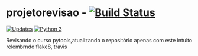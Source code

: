 # projetorevisao - [![Build Status](https://travis-ci.com/vladimirmaciel/projetorevisao.svg?branch=master)](https://travis-ci.com/vladimirmaciel/projetorevisao)
[![Updates](https://pyup.io/repos/github/vladimirmaciel/libpythonpro/shield.svg)](https://pyup.io/repos/github/vladimirmaciel/libpythonpro/)
[![Python 3](https://pyup.io/repos/github/vladimirmaciel/libpythonpro/python-3-shield.svg)](https://pyup.io/repos/github/vladimirmaciel/libpythonpro/)

Revisando o curso pytools,atualizando o repositório apenas com este intuito relembrndo flake8, travis

